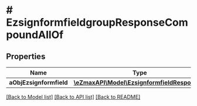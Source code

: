 # # EzsignformfieldgroupResponseCompoundAllOf

## Properties

Name | Type | Description | Notes
------------ | ------------- | ------------- | -------------
**aObjEzsignformfield** | [**\eZmaxAPI\Model\EzsignformfieldResponse[]**](EzsignformfieldResponse.md) |  |

[[Back to Model list]](../../README.md#models) [[Back to API list]](../../README.md#endpoints) [[Back to README]](../../README.md)
